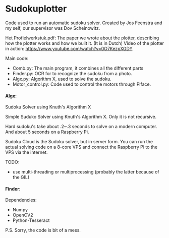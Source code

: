 Sudokuplotter
=============

Code used to run an automatic sudoku solver.
Created by Jos Feenstra and my self, our supervisor was Dov Scheinowitz.

Het Profielwerkstuk.pdf: The paper we wrote about the plotter, describing how the plotter works and how we built it. (It is in Dutch)
Video of the plotter in action: https://www.youtube.com/watch?v=0O7KezpXGDY

Main code:

* Comb.py: The main program, it combines all the different parts
* Finder.py: OCR for to recognize the sudoku from a photo.
* Algx.py: Algorithm X, used to solve the sudoku. 
* Motor_control.py: Code used to control the motors through Piface.

#### Algx:


Sudoku Solver using Knuth's Algorithm X

Simple Suduko Solver using Knuth's Algorithm X. Only it is not recursive. 

Hard sudoku's take about .2~.3 seconds to solve on a modern computer. And about 5 seconds on a Raspberry Pi.

Sudoku Cloud is the Sudoku solver, but in server form. You can run the actual solving code on a 8-core VPS and connect the Raspberry Pi to the VPS via the internet.

TODO:
 - use multi-threading or multiprocessing (probably the latter because of the GIL)

#### Finder:

Dependencies:
 - Numpy
 - OpenCV2
 - Python-Tesseract



P.S. Sorry, the code is bit of a mess.

